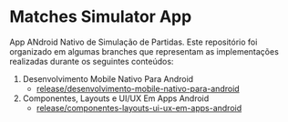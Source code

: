 # Matches Simulator App
App ANdroid Nativo de Simulação de Partidas. Este repositório foi organizado em algumas branches que representam as implementações 
realizadas durante os seguintes conteúdos:

1. Desenvolvimento Mobile Nativo Para Android
     - [release/desenvolvimento-mobile-nativo-para-android](https://github.com/Kaioleite/matches-simulator-app)
2. Componentes, Layouts e UI/UX Em Apps Android
     - [release/componentes-layouts-ui-ux-em-apps-android](https://github.com/Kaioleite/componentes-layouts-ui-ux-em-apps-android)
